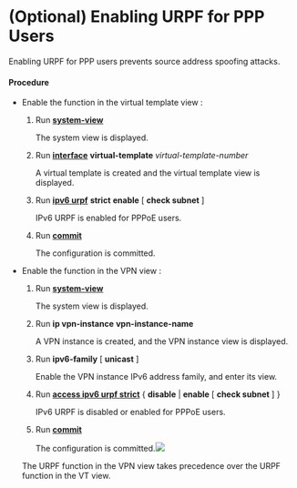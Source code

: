 (Optional) Enabling URPF for PPP Users
======================================

Enabling URPF for PPP users prevents source address spoofing attacks.

#### Procedure

* Enable the function in the virtual template view :
  1. Run [**system-view**](cmdqueryname=system-view)
     
     The system view is displayed.
  2. Run [**interface**](cmdqueryname=interface) **virtual-template** *virtual-template-number*
     
     A virtual template is created and the virtual template view is displayed.
  3. Run [**ipv6 urpf**](cmdqueryname=ipv6+urpf) **strict** **enable** [ **check subnet** ]
     
     IPv6 URPF is enabled for PPPoE users.
  4. Run [**commit**](cmdqueryname=commit)
     
     The configuration is committed.
* Enable the function in the VPN view :
  1. Run [**system-view**](cmdqueryname=system-view)
     
     The system view is displayed.
  2. Run **ip vpn-instance** **vpn-instance-name**
     
     A VPN instance is created, and the VPN instance view is displayed.
  3. Run **ipv6-family** [ **unicast** ]
     
     Enable the VPN instance IPv6 address family, and enter its view.
  4. Run [**access ipv6 urpf strict**](cmdqueryname=access+ipv6+urpf+strict) { **disable** | **enable** [ **check subnet** ] }
     
     IPv6 URPF is disabled or enabled for PPPoE users.
  5. Run [**commit**](cmdqueryname=commit)
     
     The configuration is committed.![](../../../../public_sys-resources/note_3.0-en-us.png) 
  
  The URPF function in the VPN view takes precedence over the URPF function in the VT view.